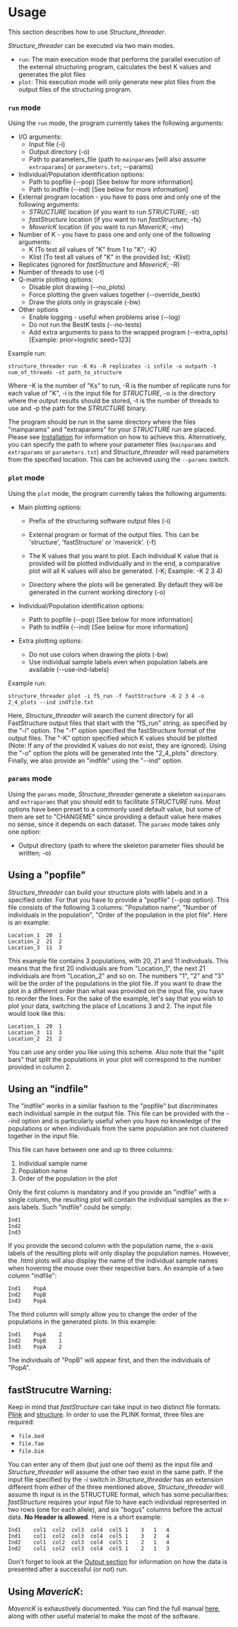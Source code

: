 # Usage
This section describes how to use *Structure_threader*.

*Structure_threader* can be executed via two main modes.

- `run`: The main execution mode that performs the parallel execution of the external structuring program, calculates the best K values and generates the plot files
- `plot`: This execution mode will only generate new plot files from the output files of the structuring program.

### `run` mode

Using the `run` mode, the program currently takes the following arguments:

* I/O arguments:
    * Input file (-i)
    * Output directory (-o)
    * Path to parameters_file (path to `mainparams` [will also assume `extraparams`] or `parameters.txt`; --params)
* Individual/Population identification options:
    * Path to popfile (--pop) [See below for more information]
    * Path to indfile (--ind) [See below for more information]
* External program location - you have to pass one and only one of the following arguments:
    * *STRUCTURE* location (if you want to run *STRUCTURE*; -st)
    * *fastStructure* location (if you want to run *fastStructure*; -fs)
    * *MavericK* location (if you want to run *MavericK*; -mv)
* Number of K - you have to pass one and only one of the following arguments:
    * K (To test all values of "K" from 1 to "K"; -K)
    * Klist (To test all values of "K" in the provided list; -Klist)
* Replicates (ignored for *fastStructure* and *MavericK*; -R)
* Number of threads to use (-t)
* Q-matrix plotting options:
  * Disable plot drawing (--no_plots)
  * Force plotting the given values together (--override_bestk)
  * Draw the plots only in grayscale (-bw)
* Other options                
    * Enable logging - useful when problems arise (--log)
    * Do not run the BestK tests (--no-tests)
    * Add extra arguments to pass to the wrapped program (--extra_opts) [Example: prior=logistic seed=123]


Example run:

```
structure_threader run -K Ks -R replicates -i infile -o outpath -t num_of_threads -st path_to_structure
```

Where -K is the number of "Ks" to run, -R is the number of replicate runs for
each value of "K", -i is the input file for *STRUCTURE*, -o is the directory where the output results should be stored,
-t is the number of threads to use and -p the path for the *STRUCTURE* binary.

The program should be run in the same directory where the files "mainparams" and
"extraparams" for your *STRUCTURE* run are placed. Please see [Installation](install.md) for information on how to achieve this. Alternatively, you can specify the path to where your parameter files (`mainparams` and `extraparams` or `parameters.txt`) and *Structure_threader* will read parameters from the specified location. This can be achieved using the `--params` switch.

### `plot` mode

Using the `plot` mode, the program currently takes the following arguments:

* Main plotting options:
    * Prefix of the structuring software output files (-i)
    * External program or format of the output files. This can be 'structure', 'fastStructure' or 'maverick'. (-f)
    * The K values that you want to plot. Each individual K value that is provided will be plotted individually and in the end, a comparative plot will all K values will also be generated. (-K; Example: -K 2 3 4)

    * Directory where the plots will be generated. By default they will be generated in the current working directory (-o)

* Individual/Population identification options:
    * Path to popfile (--pop) [See below for more information]
    * Path to indfile (--ind) [See below for more information]
* Extra plotting options:
    * Do not use colors when drawing the plots (-bw)
    * Use individual sample labels even when population labels are available (--use-ind-labels)

Example run:

```
structure_threader plot -i fS_run -f fastStructure -K 2 3 4 -o 2_4_plots --ind indfile.txt
```

Here, *Structure_threader* will search the current directory for all FastStructure output files that start with the "fS_run" string, as specified by the "-i" option. The "-f" option specified the fastStructure format of the output files. The "-K" option specified which K values should be plotted (Note: If any of the provided K values do not exist, they are ignored). Using the "-o" option the plots will be generated into the "2_4_plots" directory. Finally, we also provide an "indfile" using the "--ind" option.

### `params` mode

Using the `params` mode, *Structure_threader* generate a skeleton `mainparams` and `extraparams` that you should edit to facilitate *STRUCTURE* runs. Most options have been preset to a commonly used default value, but some of them are set to "CHANGEME" since providing a default value here makes no sense, since it depends on each dataset.
The `params` mode takes only one option:

* Output directory (path to where the skeleton parameter files should be written; -o)

## Using a "popfile"
*Structure_threader* can build your structure plots with labels and in a specified order. For that you have to provide a "popfile" (--pop option). This file consists of the following 3 columns: "Population name", "Number of individuals in the population", "Order of the population in the plot file".
Here is an example:

```
Location_1  20  1
Location_2  21  2
Location_3  11  3
```

This example file contains 3 populations, with 20, 21 and 11 individuals.
 This means that the first 20 individuals are from "Location_1", the next 21 individuals are from "Location_2" and so on.
 The numbers "1", "2" and "3" will be the order of the populations in the plot file.
If you want to draw the plot in a different order than what was provided on the input file, you have to reorder the lines. For the sake of the example, let's say that you wish to plot your data, switching the place of Locations 3 and 2. The input file would look like this:

```
Location_1  20  1
Location_3  11  3
Location_2  21  2
```

You can use any order you like using this scheme. Also note that the "split bars" that split the populations in your plot will correspond to the number provided in column 2.

## Using an "indfile"
The "indfile" works in a similar fashion to the "popfile" but discriminates each individual sample in the output file. This file can be provided with the --ind option and is particularly useful when you have no knowledge of the populations or when individuals from the same population are not clustered together in the input file.

 This file can have between one and up to three columns:

1. Individual sample name
2. Population name
3. Order of the population in the plot

Only the first column is mandatory and if you provide an "indfile" with a single column, the resulting plot will contain the individual samples as the x-axis labels. Such "indfile" could be simply:

```
Ind1
Ind2
Ind3
```

If you provide the second column with the population name, the x-axis labels of the resulting plots will only display the population names. However, the .html plots will also display the name of the individual sample names when hovering the mouse over their respective bars. An example of a two column "indfile":

 ```
Ind1    PopA
Ind2    PopB
Ind3    PopA
```

The third column will simply allow you to change the order of the populations in the generated plots. In this example:

 ```
Ind1    PopA    2
Ind2    PopB    1
Ind3    PopA    2
```

The individuals of "PopB" will appear first, and then the individuals of "PopA".

## fastStrucutre Warning:
Keep in mind that *fastStructure* can take input in two distinct file formats:
[Plink](http://pngu.mgh.harvard.edu/%7Epurcell/plink/data.shtml) and
[structure](http://web.stanford.edu/group/pritchardlab/software/structure-data_v.2.3.1.html).
In order to use the PLINK format, three files are required:

* `file.bed`
* `file.fam`
* `file.bim`

You can enter any of them (but just one oof them) as the input file and
*Structure_threader* will assume the other two exist in the same path.
If the input file specified by the *-i* switch in *Structure_threader* has an
extension different from either of the three mentioned above, *Structure_threader* will assume th input is in the STRUCTURE format, which has some peculiarities:
*fastStructure* requires your input file to have each individual represented in
two rows (one for each allele), and six "bogus" columns before the actual data.
**No Header is allowed**. Here is a short example:

```
Ind1    col1  col2  col3  col4  col5 1    3   1   4
Ind1    col1  col2  col3  col4  col5 1    3   2   4
Ind2    col1  col2  col3  col4  col5 1    2   1   4
Ind2    col1  col2  col3  col4  col5 1    2   1   3

```

Don't forget to look at the [Output section](output.md) for information on how the data is presented after a successful (or not) run.


## Using *MavericK*:
*MavericK* is exhaustively documented. You can find the full manual [here](http://www.bobverity.com/home/maverick/additional-files/), along with other useful material to make the most of the software.
